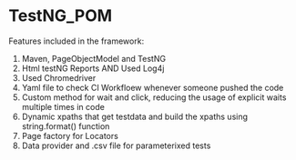 # TestNG_POM

Features included in the framework:

1. Maven, PageObjectModel and TestNG
2. Html testNG Reports AND Used Log4j
3. Used Chromedriver
4. Yaml file to check CI Workfloew whenever someone pushed the code
5. Custom method for wait and click, reducing the usage of explicit waits multiple times in code
6. Dynamic xpaths that get testdata and build the xpaths using string.format() function
7. Page factory for Locators
8. Data provider and .csv file for parameterixed tests

   
